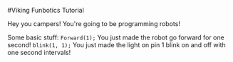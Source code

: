 #Viking Funbotics Tutorial

Hey you campers! You're going to be programming robots!

Some basic stuff:
`Forward(1);`
You just made the robot go forward for one second!
`blink(1, 1);`
You just made the light on pin 1 blink on and off with one second intervals!
